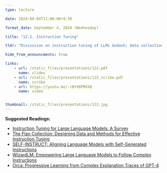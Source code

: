 ```yaml
---
type: lecture

date: 2024-09-04T11:00:00+4:30

format_date: September 4, 2024 (Wednesday)

title: "12.2. Instruction Tuning"

tldr: "Discussion on instruction tuning of LLMs &ndash; data collection, loss function, and properties of tuned models."

hide_from_announcments: true

links: 
    - url: /static_files/presentations/122.pdf
      name: slides
    - url: /static_files/presentations/122_scribe.pdf
      name: scribe
    - url: https://youtu.be/-rBYX6PMXXQ
      name: video


thumbnail: /static_files/presentations/122.jpg
---
```

<!-- Other additional contents using markdown -->
**Suggested Readings:**
- [Instruction Tuning for Large Language Models: A Survey](https://arxiv.org/pdf/2308.10792)
- [The Flan Collection: Designing Data and Methods for Effective Instruction Tuning](https://arxiv.org/pdf/2301.13688)
- [SELF-INSTRUCT: Aligning Language Models with Self-Generated Instructions](https://aclanthology.org/2023.acl-long.754.pdf)
- [WizardLM: Empowering Large Language Models to Follow Complex Instructions](https://arxiv.org/pdf/2304.12244)
- [Orca: Progressive Learning from Complex Explanation Traces of GPT-4](https://arxiv.org/pdf/2306.02707)
